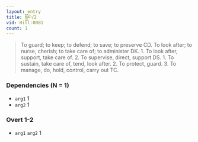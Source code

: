 ```yaml
---
layout: entry
title: སྐྱོང་√2
vid: Hill:0081
count: 1
---
```

> To guard; to keep; to defend; to save; to preserve CD\. To look after; to nurse, cherish; to take care of; to administer DK\. 1\. To look after, support, take care of\. 2\. To supervise, direct, support DS\. 1\. To sustain, take care of, tend, look after\. 2\. To protect, guard\. 3\. To manage, do, hold, control, carry out TC\.


### Dependencies (N = 1)
* `arg1` 1
* `arg2` 1


### Overt 1-2
* `arg1` `arg2` 1
